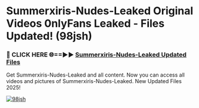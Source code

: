 # Summerxiris-Nudes-Leaked Original Videos 0nlyFans Leaked - Files Updated! (98jsh)

<h3>🔴 CLICK HERE 🌐==►► <a href="https://tinyurl.com/52m3yx9h" rel="nofollow">Summerxiris-Nudes-Leaked Updated Files</a></h3>

Get Summerxiris-Nudes-Leaked and all content. Now you can access all videos and pictures of Summerxiris-Nudes-Leaked. New Updated Files 2025!

[![98jsh](https://i.imgur.com/TnHtlc8.gif)](https://tinyurl.com/52m3yx9h)
